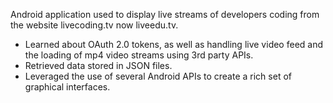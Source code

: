 Android application used to display live streams of developers coding from the website livecoding.tv now liveedu.tv.

-	Learned about OAuth 2.0 tokens, as well as handling live video feed and the loading of mp4 video streams using 3rd party APIs.
-	Retrieved data stored in JSON files.
-	Leveraged the use of several Android APIs to create a rich set of graphical interfaces.
